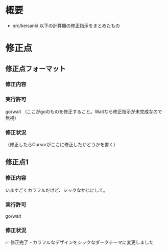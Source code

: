 # 概要
- src/keisanki 以下の計算機の修正指示をまとめたもの

# 修正点

## 修正点フォーマット
### 修正内容
### 実行許可
go/wait
（ここがgoのものを修正すること。Waitなら修正指示が未完成なので無視）
### 修正状況
（修正したらCursorがここに修正したかどうかを書く）

## 修正点1
### 修正内容
いますごくカラフルだけど、シックなかじにして。
### 実行許可
go/wait
### 修正状況
✅ 修正完了 - カラフルなデザインをシックなダークテーマに変更しました